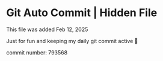 # Git Auto Commit | Hidden File

This file was added Feb 12, 2025

Just for fun and keeping my daily git commit active 🤪

commit number: 793568
